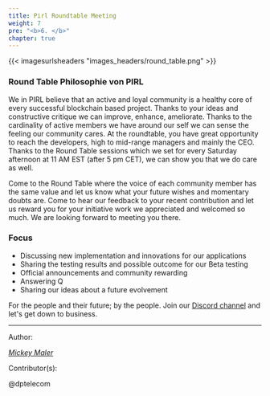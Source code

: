 ```yaml
---
title: Pirl Roundtable Meeting
weight: 7
pre: "<b>6. </b>"
chapter: true
---
```


{{< imagesurlsheaders "images_headers/round_table.png" >}}

### Round Table Philosophie von PIRL

We in PIRL believe that an active and loyal community is a healthy core of every successful blockchain based project. Thanks to your ideas and constructive critique we can improve, enhance, ameliorate. Thanks to the cardinality of active members we have around our self we can sense the feeling our community cares. At the roundtable, you have great opportunity to reach the developers, high to mid-range managers and mainly the CEO.
Thanks to the Round Table sessions which we set for every Saturday afternoon at 11 AM EST (after 5 pm CET), we can show you that we do care as well.

Come to the Round Table where the voice of each community member has the same value and let us know what your future wishes and momentary doubts are.  Come to hear our feedback to your recent contribution and let us reward you for your initiative work we appreciated and welcomed so much. We are looking forward to meeting you there.

### Focus

* Discussing new implementation and innovations for our applications
* Sharing the testing results and possible outcome for our Beta testing
* Official announcements and community rewarding
* Answering Q
* Sharing our ideas about a future evolvement

For the people and their future; by the people. Join our [Discord channel](https://discord.gg/bBNjgWY) and let's get down to business.

---
Author:

_[Mickey Maler](https://twitter.com/MickeyMaler)_

Contributor(s):

@dptelecom
